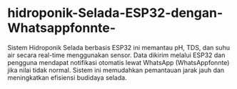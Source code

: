 # hidroponik-Selada-ESP32-dengan-Whatsappfonnte-
Sistem Hidroponik Selada berbasis ESP32 ini memantau pH, TDS, dan suhu air secara real-time menggunakan sensor. Data dikirim melalui ESP32 dan pengguna mendapat notifikasi otomatis lewat WhatsApp (WhatsAppfonnte) jika nilai tidak normal. Sistem ini memudahkan pemantauan jarak jauh dan meningkatkan efisiensi budidaya selada.
